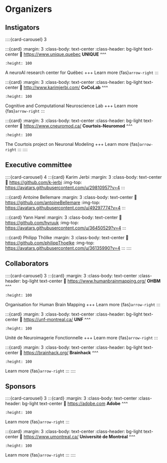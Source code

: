 # Organizers

## Instigators

::::{card-carousel} 3

:::{card}
:margin: 3
:class-body: text-center
:class-header: bg-light text-center
:link: https://www.unique.quebec
**UNIQUE**
^^^
```{image} images/logo_unique.jpg
:height: 100
```
A neuroAI research center for Québec
+++
Learn more {fas}`arrow-right`
:::

:::{card}
:margin: 3
:class-body: text-center
:class-header: bg-light text-center
:link: http://www.karimjerbi.com/
**CoCoLab**
^^^
```{image} images/logo_cocolab.jpg
:height: 100
```
Cognitive and Computational Neuroscience Lab
+++
Learn more {fas}`arrow-right`
:::

:::{card}
:margin: 3
:class-body: text-center
:class-header: bg-light text-center
:link: https://www.cneuromod.ca/
**Courtois-Neuromod**
^^^
```{image} images/logo_neuromod_small.png
:height: 100
```
The Courtois project on Neuronal Modeling
+++
Learn more {fas}`arrow-right`
:::
::::


## Executive committee

::::{card-carousel} 4
:::{card} Karim Jerbi
:margin: 3
:class-body: text-center
:link: https://github.com/k-jerbi
:img-top: https://avatars.githubusercontent.com/u/29810957?v=4
:::

:::{card} Antoine Bellemare
:margin: 3
:class-body: text-center
:link: https://github.com/antoineBellemare
:img-top: https://avatars.githubusercontent.com/u/49297774?v=4
:::

:::{card} Yann Harel
:margin: 3
:class-body: text-center
:link: https://github.com/hyruuk
:img-top: https://avatars.githubusercontent.com/u/36450529?v=4
:::

:::{card} Philipp Thölke
:margin: 3
:class-body: text-center
:link: https://github.com/philippThoelke
:img-top: https://avatars.githubusercontent.com/u/36135990?v=4
:::
::::

## Collaborators

::::{card-carousel} 3
:::{card}
:margin: 3
:class-body: text-center
:class-header: bg-light text-center
:link: https://www.humanbrainmapping.org/
**OHBM**
^^^
```{image} images/logo_ohbm.png
:height: 100
```
Organisation for Human Brain Mapping
+++
Learn more {fas}`arrow-right`
:::

:::{card}
:margin: 3
:class-body: text-center
:class-header: bg-light text-center
:link: https://unf-montreal.ca/
**UNF**
^^^
```{image} images/logo_unf.png
:height: 100
```
Unité de Neuroimagerie Fonctionnelle
+++
Learn more {fas}`arrow-right`
:::

:::{card}
:margin: 3
:class-body: text-center
:class-header: bg-light text-center
:link: https://brainhack.org/
**Brainhack**
^^^
```{image} images/logo_brainhack.png
:height: 100
```
Learn more {fas}`arrow-right`
:::
::::


## Sponsors

::::{card-carousel} 3
:::{card}
:margin: 3
:class-body: text-center
:class-header: bg-light text-center
:link: https://adobe.com
**Adobe**
^^^
```{image} images/logo_adobe.png
:height: 100
```
Learn more {fas}`arrow-right`
:::

:::{card}
:margin: 3
:class-body: text-center
:class-header: bg-light text-center
:link: https://www.umontreal.ca/
**Université de Montréal**
^^^
```{image} images/logo_udem.png
:height: 100
```
Learn more {fas}`arrow-right`
:::
::::

